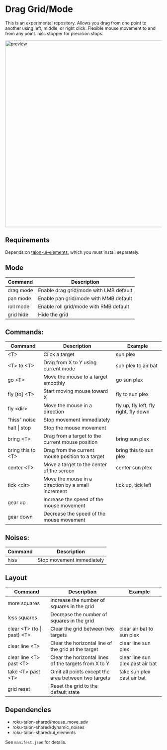 # Drag Grid/Mode

This is an experimental repository. Allows you drag from one point to another using left, middle, or right click. Flexible mouse movement to and from any point. hiss stopper for precision stops.

<img src="preview.png" alt="preview" width="600">

## Requirements
Depends on [talon-ui-elements](https://github.com/rokubop/talon-ui-elements), which you must install separately.

## Mode
| Command | Description |
| --- | --- |
| drag mode | Enable drag grid/mode with LMB default |
| pan mode | Enable pan grid/mode with MMB default |
| roll mode | Enable roll grid/mode with RMB default |
| grid hide | Hide the grid |

## Commands:
| Command | Description | Example |
| --- | --- | --- |
| \<T> | Click a target | sun plex |
| \<T> to \<T> | Drag from X to Y using current mode | sun plex to air bat |
| go \<T> | Move the mouse to a target smoothly | go sun plex |
| fly [to] \<T> | Start moving mouse toward X | fly to sun plex |
| fly \<dir> | Move the mouse in a direction | fly up, fly left, fly right, fly down |
| "hiss" noise | Stop movement immediately | |
| halt \| stop | Stop the mouse movement | |
| bring \<T> | Drag from a target to the current mouse position | bring sun plex |
| bring this to \<T> | Drag from the current mouse position to a target | bring this to sun plex |
| center \<T> | Move a target to the center of the screen | center sun plex |
| tick \<dir> | Move the mouse in a direction by a small increment | tick up, tick left |
| gear up | Increase the speed of the mouse movement | |
| gear down | Decrease the speed of the mouse movement | |

## Noises:
| Command | Description |
| --- | --- |
| hiss | Stop movement immediately |

## Layout
| Command | Description | Example |
| --- | --- | --- |
| more squares | Increase the number of squares in the grid | |
| less squares | Decrease the number of squares in the grid | |
| clear \<T> (to \| past) \<T> | Clear the grid between two targets | clear air bat to sun plex |
| clear line \<T> | Clear the horizontal line of the grid at the target | clear line sun plex |
| clear line \<T> past \<T> | Clear the horizontal lines of the targets from X to Y | clear line sun plex past air bat |
| take \<T> past \<T> | Omit all points except the area between two targets | take sun plex past air bat |
| grid reset | Reset the grid to the default state | |

## Dependencies
- roku-talon-shared/mouse_move_adv
- roku-talon-shared/dynamic_noises
- roku-talon-shared/ui_elements

See `manifest.json` for details.